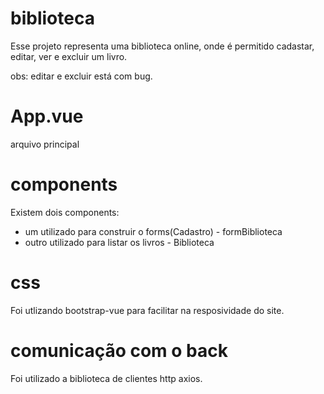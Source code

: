# biblioteca
Esse projeto representa uma biblioteca online, onde é permitido cadastar, editar, ver e excluir um livro.

obs: editar e excluir está com bug.

# App.vue
arquivo principal

# components
Existem dois components: 
- um utilizado para construir o forms(Cadastro) - formBiblioteca
- outro utilizado para listar os livros - Biblioteca
# css
Foi utlizando bootstrap-vue para facilitar na resposividade do site.

# comunicação com o back
Foi utilizado a  biblioteca de clientes http axios.
